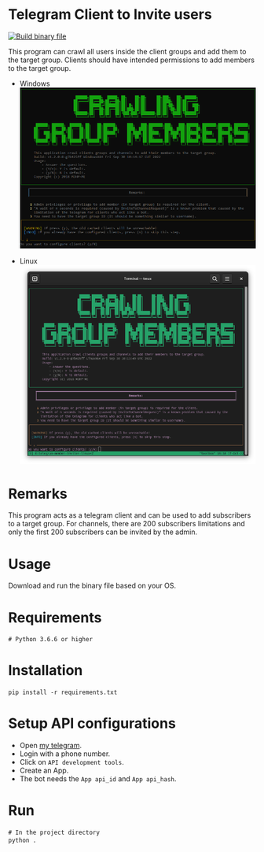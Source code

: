 # Telegram Client to Invite users

[![Build binary file](https://github.com/mjavadhpour/telegram-member-inviter/actions/workflows/build.yml/badge.svg)](https://github.com/mjavadhpour/telegram-member-inviter/actions/workflows/build.yml)

This program can crawl all users inside the client groups and add them to the target group. Clients should have intended permissions to add members to the target group.

- Windows
![Terminal Screenshot](/assets/images/next.windows.png)

- Linux
![Terminal Screenshot](/assets/images/next.linux.png)

# Remarks
This program acts as a telegram client and can be used to add subscribers to a target group. For channels, there are 200 subscribers limitations and only the first 200 subscribers can be invited by the admin.

# Usage
Download and run the binary file based on your OS.

# Requirements

```shell
# Python 3.6.6 or higher
```

# Installation
```shell
pip install -r requirements.txt
```

# Setup API configurations
- Open [my telegram](https://my.telegram.org/).
- Login with a phone number.
- Click on `API development tools`.
- Create an App.
- The bot needs the `App api_id` and `App api_hash`.

# Run
```shell
# In the project directory
python .
```
